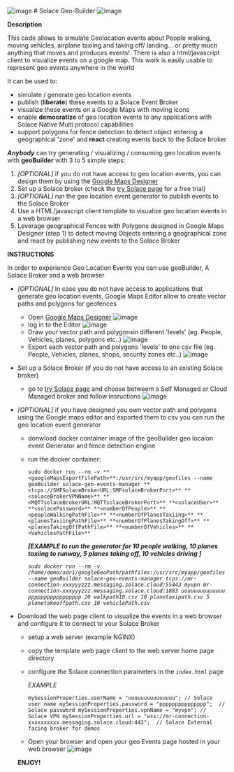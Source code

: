 ![image](https://github.com/user-attachments/assets/330a7038-bca5-47b0-965d-f1e38b8939b1) # Solace Geo-Builder
![image](https://github.com/user-attachments/assets/36af231d-2610-451f-8fe7-d8af6e7a2a12)

**Description**

This code allows to simulate Geolocation events about People walking, moving vehicles, airplane taxiing and taking off/ landing... or pretty much anything that moves and produces events!. There is also a html/javascript client to visualize events on a google map. This work is easily usable to represent geo events anywhere in the world

It can be used to: 
* simulate / generate geo location events
* publish (**liberate**) these events to a Solace Event Broker
* visualize these events on a Google Maps with moving icons
* enable **democratize** of geo location events to any applications with Solace Native Multi protocol capabilities 
* support polygons for fence detection to detect object entering a geographical 'zone' and **react** creating events back to the Solace broker


***Anybody*** can try generating / visualizing / consuming geo location events with **geoBuilder** with 3 to 5 simple steps:
1. *[OPTIONAL]* if you do not have access to geo location events, you can design them by using the [Google Maps Designer](https://www.google.com/maps/about/mymaps/)
2. Set up a Solace broker (check the [try Solace page](https://solace.com/try-it-now/) for a free trial)
3. *[OPTIONAL]* run the geo location event generator to publish events to the Solace Broker
4. Use a HTML/javascript client template to visualize geo location events in a web browser
5. Leverage geographical Fences with Polygons designed in Google Maps Designer (step 1) to detect moving Objects entering a geographical zone and react by publishing new events to the Solace Broker

**INSTRUCTIONS**

In order to experience Geo Location Events you can use geoBuilder, A Solace Broker and a web browser
- *[OPTIONAL]* In case you do not have access to applications that generate geo location events, Google Maps Editor allow to create vector paths and polygons for geofences
  - Open [Google Maps Designer](https://www.google.com/maps/about/mymaps/)
  ![image](https://github.com/user-attachments/assets/d7d47e56-5184-4f4b-a86c-dcb8814e8d9a)
  - log in to the Editor
  ![image](https://github.com/user-attachments/assets/507ed8a3-e482-40bd-ae74-2d2ac987a4e2)  
  - Draw your vector path and polygonsin different 'levels' (eg. People, Vehicles, planes, polygons etc..)
  ![image](https://github.com/user-attachments/assets/cf72f3b1-1fbb-449a-a85c-6bf46025235c)
  - Export each vector path and polygons 'levels' to one csv file (eg. People, Vehicles, planes, shops, security zones etc..)
  ![image](https://github.com/user-attachments/assets/be2358d3-5a92-4b53-9d21-a358ec1c0e48)


- Set up a Solace Broker (if you do not have access to an existing Solace broker)
  - go to [try Solace page](https://solace.com/try-it-now/) and choose betweem a Self Managed or Cloud Managed broker and follow insructions
  ![image](https://github.com/user-attachments/assets/9e609873-ced3-4b9a-84f1-d8b89378b0fc)

- *[OPTIONAL]* if you have designed you own vector path and polygons using the Google maps editor and exported them to csv you can run the geo location event generator
  - donwload docker container image of the geoBuilder geo locaion event Generator and fence detection engine
  - run the docker container:
    
      `sudo docker run --rm -v **<googleMapsExportFilePath>**:/usr/src/myapp/geofiles --name geoBuilder solace-geo-events-manager
       **<tcps://SMFSolaceBrokerURL:SMFsolaceBrokerPort>** **<solaceBrokerVPNName>** **<MQTTsolaceBrokerURL:MQTTsolaceBrokerPort>** **<solaceUSer>**
       **<solacePassword>** **<numberOfPeople>** **<peopleWalkingPathFile>** **<numberOfPlanesTaxiing>** **<planesTaxiingPathFile>** **<numberOfPlanesTakingOff>**
       **<planesTakingOffPathFile>** **<numberOfVehicles>** **<VehiclesPathFile>**` 

       ***[EXAMPLE to run the generator for 10 people walking, 10 planes taxiing to runway, 5 planes taking off, 10 vehicles driving ]***

       *`sudo docker run --rm -v /home/demo/adr1/googleGeoPath/pathfiles:/usr/src/myapp/geofiles --name geoBuilder solace-geo-events-manager
       tcps://mr-connection-xxxyyyzzz.messaging.solace.cloud:55443 myvpn mr-connection-xxxyyyzzz.messaging.solace.cloud:1883 uuuuuuuuuuuuuu
       ppppppppppppppppp 20 walkpath10.csv 10 planetaxipath.csv 5 planetakeoffpath.csv 10 vehiclePath.csv`*

- Download the web page client to visualize the events in a web browser and configure it to connect to your Solace Broker
  - setup a web server (example NGINX)
  - copy the template web page client to the web server home page directory
  - configure the Solace connection parameters in the *`index.html`* page
    
      *EXAMPLE*

       `mySessionProperties.userName = "uuuuuuuuuuuuuuu"; // Solace user name
		   mySessionProperties.password = "ppppppppppppppp";  // Solace password
		   mySessionProperties.vpnName = "myvpn"; // Solace VPN
		   mySessionProperties.url = "wss://mr-connection-xxxxxxxxxx.messaging.solace.cloud:443";  // Solace External facing broker for demos`
  - Open your browser and open your geo Events page hosted in your web browser
    ![image](https://github.com/user-attachments/assets/9c75f615-0d19-486d-8cc9-662c09dfe2b0)


  **ENJOY!**
